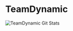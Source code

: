 # TeamDynamic



![TeamDynamic Git Stats](https://github-readme-stats.vercel.app/api?username=TeamDynamic&include_all_commits=true&count_private=true)
